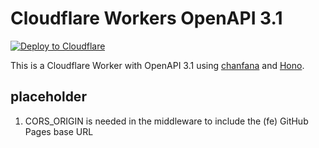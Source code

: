# Cloudflare Workers OpenAPI 3.1

[![Deploy to Cloudflare](https://deploy.workers.cloudflare.com/button)](https://deploy.workers.cloudflare.com/?url=https%3A%2F%2Fgithub.com%2Fpatterns%2Fcf-openapi-sandbox)

This is a Cloudflare Worker with OpenAPI 3.1 using [chanfana](https://github.com/cloudflare/chanfana) and [Hono](https://github.com/honojs/hono).


## placeholder
1. CORS_ORIGIN is needed in the middleware to include the (fe) GitHub Pages base URL

